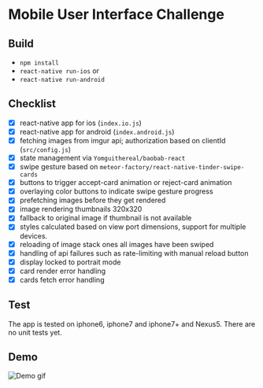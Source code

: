 # Mobile User Interface Challenge

## Build
- `npm install`
- `react-native run-ios` or
- `react-native run-android`

## Checklist

- [x] react-native app for ios (`index.io.js`)
- [x] react-native app for android (`index.android.js`)
- [x] fetching images from imgur api; authorization based on clientId (`src/config.js`)
- [x] state management via `Yomguithereal/baobab-react`
- [x] swipe gesture based on `meteor-factory/react-native-tinder-swipe-cards`
- [x] buttons to trigger accept-card animation or reject-card animation
- [x] overlaying color buttons to indicate swipe gesture progress
- [x] prefetching images before they get rendered
- [x] image rendering thumbnails 320x320
- [x] fallback to original image if thumbnail is not available
- [x] styles calculated based on view port dimensions, support for multiple devices.
- [x] reloading of image stack ones all images have been swiped
- [x] handling of api failures such as rate-limiting with manual reload button
- [x] display locked to portrait mode
- [x] card render error handling
- [x] cards fetch error handling

## Test
The app is tested on iphone6, iphone7 and iphone7+ and Nexus5. There are no unit tests yet.

## Demo
![Demo gif](http://i.giphy.com/3o7TKSqlllY2MNNeEg.gif)
